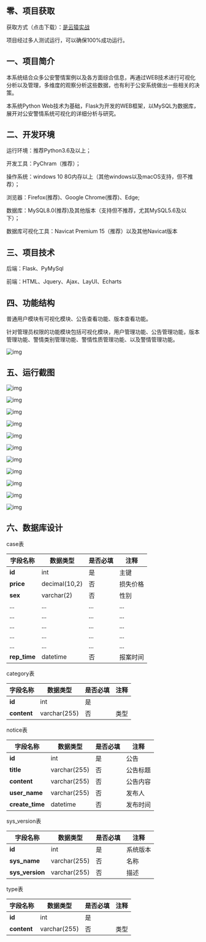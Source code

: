 ## 零、项目获取

获取方式（点击下载）：[是云猿实战](http://shiyuncode.com/details?id=44)

项目经过多人测试运行，可以确保100%成功运行。

## 一、项目简介

本系统结合众多公安警情案例以及各方面综合信息，再通过WEB技术进行可视化分析以及管理，多维度的观察分析这些数据，也有利于公安系统做出一些相关的决策。

本系统Python Web技术为基础，Flask为开发的WEB框架，以MySQL为数据库，展开对公安警情系统可视化的详细分析与研究。

## 二、开发环境

运行环境：推荐Python3.6及以上；

开发工具：PyChram（推荐）；

操作系统：windows 10 8G内存以上（其他windows以及macOS支持，但不推荐）；

浏览器：Firefox(推荐)、Google Chrome(推荐)、Edge;

数据库：MySQL8.0(推荐)及其他版本（支持但不推荐，尤其MySQL5.6及以下）；

数据库可视化工具：Navicat Premium 15（推荐）以及其他Navicat版本

## 三、项目技术

后端：Flask、PyMySql

前端：HTML、Jquery、Ajax、LayUI、Echarts

## 四、功能结构

普通用户模块有可视化模块、公告查看功能、版本查看功能。

 

针对管理员权限的功能模块包括可视化模块，用户管理功能、公告管理功能，版本管理功能、警情类别管理功能、警情性质管理功能、以及警情管理功能。

![img](https://github.com/UserXiaohu/police_analysis/blob/main/img/clip_image002.png)

## 五、运行截图

![img](https://github.com/UserXiaohu/police_analysis/blob/main/img/clip_image004.png)

 

![img](https://github.com/UserXiaohu/police_analysis/blob/main/img/clip_image006.png)

 

![img](https://github.com/UserXiaohu/police_analysis/blob/main/img/clip_image006.png)

![img](https://github.com/UserXiaohu/police_analysis/blob/main/img/clip_image008.png)

 

![img](https://github.com/UserXiaohu/police_analysis/blob/main/img/clip_image010.png)

 

![img](https://github.com/UserXiaohu/police_analysis/blob/main/img/clip_image012.png)

 

![img](https://github.com/UserXiaohu/police_analysis/blob/main/img/clip_image014.png)

 

![img](https://github.com/UserXiaohu/police_analysis/blob/main/img/clip_image016.png)

![img](https://github.com/UserXiaohu/police_analysis/blob/main/img/clip_image018.png)

 

![img](https://github.com/UserXiaohu/police_analysis/blob/main/img/clip_image020.png)

![img](https://github.com/UserXiaohu/police_analysis/blob/main/img/clip_image022.jpg)

 

## 六、数据库设计

case表

| **字段名称** | **数据类型**  | **是否必填** | **注释** |
| ------------ | ------------- | ------------ | -------- |
| **id**       | int           | 是           | 主键     |
| **price**    | decimal(10,2) | 否           | 损失价格 |
| **sex**      | varchar(2)    | 否           | 性别     |
| ...          | ...           | ...          | ...      |
| ...          | ...           | ...          | ...      |
| ...          | ...           | ...          | ...      |
| ...          | ...           | ...          | ...      |
| ...          | ...           | ...          | ...      |
| **rep_time** | datetime      | 否           | 报案时间 |

 

category表

| **字段名称** | **数据类型** | **是否必填** | **注释** |
| ------------ | ------------ | ------------ | -------- |
| **id**       | int          | 是           |          |
| **content**  | varchar(255) | 否           | 类型     |

 

notice表

| **字段名称**    | **数据类型** | **是否必填** | **注释** |
| --------------- | ------------ | ------------ | -------- |
| **id**          | int          | 是           | 公告     |
| **title**       | varchar(255) | 否           | 公告标题 |
| **content**     | varchar(255) | 否           | 公告内容 |
| **user_name**   | varchar(255) | 否           | 发布人   |
| **create_time** | datetime     | 否           | 发布时间 |

 

sys_version表

| **字段名称**    | **数据类型** | **是否必填** | **注释** |
| --------------- | ------------ | ------------ | -------- |
| **id**          | int          | 是           | 系统版本 |
| **sys_name**    | varchar(255) | 否           | 名称     |
| **sys_version** | varchar(255) | 否           | 描述     |

 

type表

| **字段名称** | **数据类型** | **是否必填** | **注释** |
| ------------ | ------------ | ------------ | -------- |
| **id**       | int          | 是           |          |
| **content**  | varchar(255) | 否           | 类型     |

 
